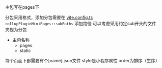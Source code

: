 主包写在pages下

分包采用格式，添加分包需要在 [vite.config.ts](vite.config.ts) `rollupPluginMiniPages::subPaths` 添加路径
可以考虑采用约定sub开头的文件夹视为分包

  - 主包名称
    - pages
    - static

每个页面下都需要有个[name].json文件
  style是小程序属性
  order为排序（生序）
